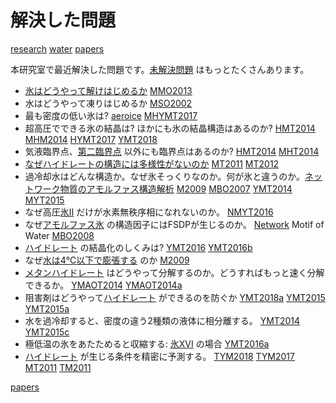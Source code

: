 # 解決した問題

[research](research.md) [water](water.md) [papers](papers.md) 

本研究室で最近解決した問題です。[未解決問題](未解決問題.md) はもっとたくさんあります。




* [氷はどうやって解けはじめるか](氷はどうやって解けはじめるか.md)  [MMO2013](MMO2013.md) 
* 水はどうやって凍りはじめるか [MSO2002](MSO2002.md) 
* 最も密度の低い氷は? 	[aeroice](aeroice.md)  [MHYMT2017](MHYMT2017.md) 
* 超高圧でできる氷の結晶は? ほかにも氷の結晶構造はあるのか? [HMT2014](HMT2014.md)  [MHM2014](MHM2014.md)  [HYMT2017](HYMT2017.md)  [YMT2018](YMT2018.md) 
* 気液臨界点、[第二臨界点](第二臨界点.md) 以外にも臨界点はあるのか? 		[HMT2014](HMT2014.md)  [MHT2014](MHT2014.md) 
* [なぜハイドレートの構造には多様性がないのか](なぜハイドレートの構造には多様性がないのか.md)  [MT2011](MT2011.md)  [MT2012](MT2012.md) 
* 過冷却水はどんな構造か。なぜ氷そっくりなのか。何が氷と違うのか。[ネットワーク物質のアモルファス構造解析](ネットワーク物質のアモルファス構造解析.md)  [M2009](M2009.md)  [MBO2007](MBO2007.md)  [YMT2014](YMT2014.md)  [MYT2015](MYT2015.md) 
* なぜ高圧[氷II](氷II.md) だけが水素無秩序相になれないのか。 [NMYT2016](NMYT2016.md) 
* なぜ[アモルファス氷](アモルファス氷.md) の構造因子にはFSDPが生じるのか。	[Network](Network.md) Motif of Water  [MBO2008](MBO2008.md) 
* [ハイドレート](ハイドレート.md) の結晶化のしくみは?	[YMT2016](YMT2016.md)  [YMT2016b](YMT2016b.md) 
* なぜ[水は4℃以下で膨張する](水は4℃以下で膨張する.md) のか [M2009](M2009.md) 
* [メタンハイドレート](メタンハイドレート.md) はどうやって分解するのか。どうすればもっと速く分解できるか。	[YMAOT2014](YMAOT2014.md)  [YMAOT2014a](YMAOT2014a.md) 
* 阻害剤はどうやって[ハイドレート](ハイドレート.md) ができるのを防ぐか [YMT2018a](YMT2018a.md)  [YMT2015](YMT2015.md)  [YMT2015a](YMT2015a.md) 
* 水を過冷却すると、密度の違う2種類の液体に相分離する。 [YMT2014](YMT2014.md)  [YMT2015c](YMT2015c.md) 
* 極低温の氷をあたためると収縮する: [氷XVI](氷XVI.md) の場合 [YMT2016a](YMT2016a.md) 
* [ハイドレート](ハイドレート.md) が生じる条件を精密に予測する。 [TYM2018](TYM2018.md)  [TYM2017](TYM2017.md)  [MT2011](MT2011.md)  [TM2011](TM2011.md) 



[papers](papers.md) 


